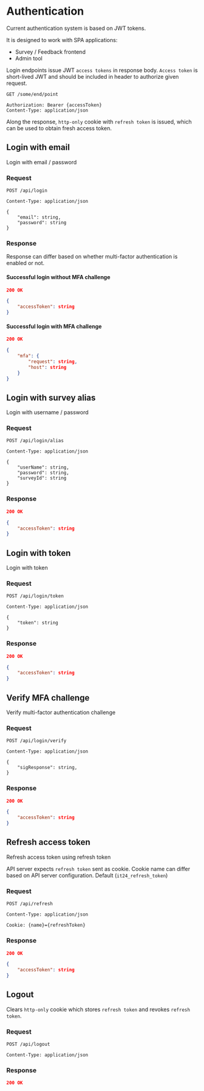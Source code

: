 # Authentication

Current authentication system is based on JWT tokens.

It is designed to work with SPA applications:

* Survey / Feedback frontend
* Admin tool

Login endpoints issue JWT `access tokens` in response body. `Access token` is short-lived JWT and should be included in header to authorize given request.

```http
GET /some/end/point

Authorization: Bearer {accessToken}
Content-Type: application/json
```

Along the response, `http-only` cookie with `refresh token` is issued, which can be used to obtain fresh access token.

## Login with email

Login with email / password

### Request

```http
POST /api/login

Content-Type: application/json

{
    "email": string,
    "password": string
}
```

### Response

Response can differ based on whether multi-factor authentication is enabled or not.

#### Successful login without MFA challenge

```json
200 OK

{
    "accessToken": string
}
```

#### Successful login with MFA challenge

```json
200 OK

{
    "mfa": {
        "request": string,
        "host": string
    }
}
```

## Login with survey alias

Login with username / password

### Request

```http
POST /api/login/alias

Content-Type: application/json

{
    "userName": string,
    "password": string,
    "surveyId": string
}
```

### Response

```json
200 OK

{
    "accessToken": string
}
```

## Login with token

Login with token

### Request

```http
POST /api/login/token

Content-Type: application/json

{
    "token": string
}
```

### Response

```json
200 OK

{
    "accessToken": string
}
```

## Verify MFA challenge

Verify multi-factor authentication challenge

### Request

```http
POST /api/login/verify

Content-Type: application/json

{
    "sigResponse": string,
}
```

### Response

```json
200 OK

{
    "accessToken": string
}
```

## Refresh access token

Refresh access token using refresh token

API server expects `refresh token` sent as cookie. Cookie name can differ based on API server configuration. Default (`it24_refresh_token`)

### Request

```http
POST /api/refresh

Content-Type: application/json

Cookie: {name}={refreshToken}
```

### Response

```json
200 OK

{
    "accessToken": string
}
```

## Logout

Clears `http-only` cookie which stores `refresh token` and revokes `refresh token`.

### Request

```http
POST /api/logout

Content-Type: application/json
```

### Response

```json
200 OK
```
